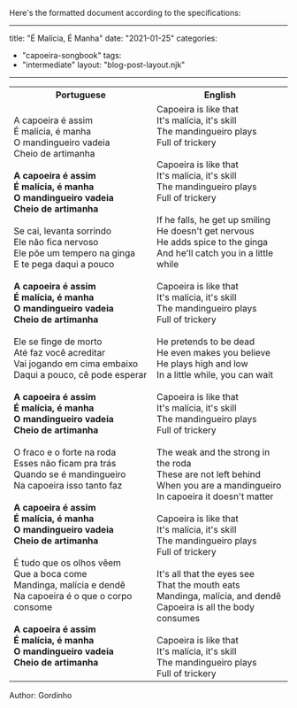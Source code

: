 Here's the formatted document according to the specifications:

---
title: "É Malícia, É Manha"
date: "2021-01-25"
categories: 
  - "capoeira-songbook"
tags: 
  - "intermediate"
layout: "blog-post-layout.njk"
---

<table class="capoeira-table">
    <tr class="header-row">
        <th>Portuguese</th>
        <th>English</th>
    </tr>
    <tr>
        <td>A capoeira é assim<br>
É malícia, é manha<br>
O mandingueiro vadeia<br>
Cheio de artimanha<br>
<br>
<strong>A capoeira é assim<br>
É malícia, é manha<br>
O mandingueiro vadeia<br>
Cheio de artimanha</strong><br>
<br>
Se cai, levanta sorrindo<br>
Ele não fica nervoso<br>
Ele põe um tempero na ginga<br>
E te pega daqui a pouco<br>
<br>
<strong>A capoeira é assim<br>
É malícia, é manha<br>
O mandingueiro vadeia<br>
Cheio de artimanha</strong><br>
<br>
Ele se finge de morto<br>
Até faz você acreditar<br>
Vai jogando em cima embaixo<br>
Daqui a pouco, cê pode esperar<br>
<br>
<strong>A capoeira é assim<br>
É malícia, é manha<br>
O mandingueiro vadeia<br>
Cheio de artimanha</strong><br>
<br>
O fraco e o forte na roda<br>
Esses não ficam pra trás<br>
Quando se é mandingueiro<br>
Na capoeira isso tanto faz<br>
<br>
<strong>A capoeira é assim<br>
É malícia, é manha<br>
O mandingueiro vadeia<br>
Cheio de artimanha</strong><br>
<br>
É tudo que os olhos vêem<br>
Que a boca come<br>
Mandinga, malícia e dendê<br>
Na capoeira é o que o corpo consome<br>
<br>
<strong>A capoeira é assim<br>
É malícia, é manha<br>
O mandingueiro vadeia<br>
Cheio de artimanha</strong></td>
        <td>Capoeira is like that<br>
It's malícia, it's skill<br>
The mandingueiro plays<br>
Full of trickery<br>
<br>
Capoeira is like that<br>
It's malícia, it's skill<br>
The mandingueiro plays<br>
Full of trickery<br>
<br>
If he falls, he get up smiling<br>
He doesn't get nervous<br>
He adds spice to the ginga<br>
And he'll catch you in a little while<br>
<br>
Capoeira is like that<br>
It's malícia, it's skill<br>
The mandingueiro plays<br>
Full of trickery<br>
<br>
He pretends to be dead<br>
He even makes you believe<br>
He plays high and low<br>
In a little while, you can wait<br>
<br>
Capoeira is like that<br>
It's malícia, it's skill<br>
The mandingueiro plays<br>
Full of trickery<br>
<br>
The weak and the strong in the roda<br>
These are not left behind<br>
When you are a mandingueiro<br>
In capoeira it doesn't matter<br>
<br>
Capoeira is like that<br>
It's malícia, it's skill<br>
The mandingueiro plays<br>
Full of trickery<br>
<br>
It's all that the eyes see<br>
That the mouth eats<br>
Mandinga, malícia, and dendê<br>
Capoeira is all the body consumes<br>
<br>
Capoeira is like that<br>
It's malícia, it's skill<br>
The mandingueiro plays<br>
Full of trickery</td>
    </tr>
</table>

<figcaption>
Author: Gordinho
</figcaption>